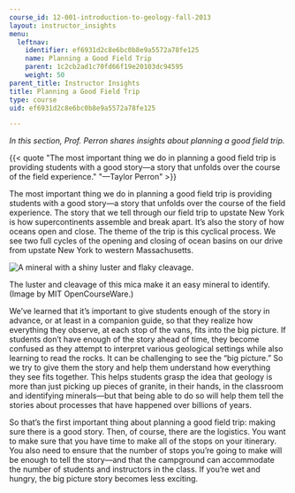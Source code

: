 ```yaml
---
course_id: 12-001-introduction-to-geology-fall-2013
layout: instructor_insights
menu:
  leftnav:
    identifier: ef6931d2c8e6bc0b8e9a5572a78fe125
    name: Planning a Good Field Trip
    parent: 1c2cb2ad1c70fd66f19e20103dc94595
    weight: 50
parent_title: Instructor Insights
title: Planning a Good Field Trip
type: course
uid: ef6931d2c8e6bc0b8e9a5572a78fe125

---
```


_In this section, Prof. Perron shares insights about planning a good field trip._

{{< quote "The most important thing we do in planning a good field trip is providing students with a good story—a story that unfolds over the course of the field experience." "—Taylor Perron" >}}

The most important thing we do in planning a good field trip is providing students with a good story—a story that unfolds over the course of the field experience. The story that we tell through our field trip to upstate New York is how supercontinents assemble and break apart. It’s also the story of how oceans open and close. The theme of the trip is this cyclical process. We see two full cycles of the opening and closing of ocean basins on our drive from upstate New York to western Massachusetts.

![A mineral with a shiny luster and flaky cleavage.](/coursemedia/12-001-introduction-to-geology-fall-2013/ac6c04d57955b585a812bd1d38d542b3_12-001_field-trip1.jpg)  

The luster and cleavage of this mica make it an easy mineral to identify. (Image by MIT OpenCourseWare.)

We’ve learned that it’s important to give students enough of the story in advance, or at least in a companion guide, so that they realize how everything they observe, at each stop of the vans, fits into the big picture. If students don’t have enough of the story ahead of time, they become confused as they attempt to interpret various geological settings while also learning to read the rocks. It can be challenging to see the “big picture.” So we try to give them the story and help them understand how everything they see fits together. This helps students grasp the idea that geology is more than just picking up pieces of granite, in their hands, in the classroom and identifying minerals—but that being able to do so will help them tell the stories about processes that have happened over billions of years.

So that’s the first important thing about planning a good field trip: making sure there is a good story. Then, of course, there are the logistics. You want to make sure that you have time to make all of the stops on your itinerary. You also need to ensure that the number of stops you’re going to make will be enough to tell the story—and that the campground can accommodate the number of students and instructors in the class. If you’re wet and hungry, the big picture story becomes less exciting.